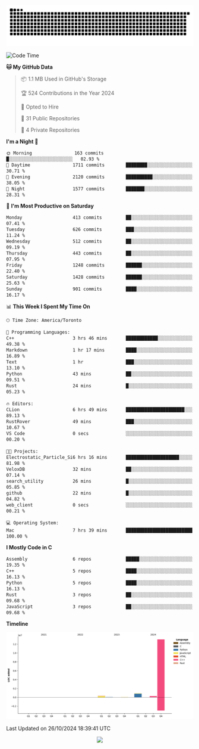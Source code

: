 <picture>
  <source media="(prefers-color-scheme: dark)" srcset="https://raw.githubusercontent.com/kkli08/kkli08/output/github-contribution-grid-snake-dark.svg">
  <source media="(prefers-color-scheme: light)" srcset="https://raw.githubusercontent.com/kkli08/kkli08/output/github-contribution-grid-snake.svg">
  <img alt="github contribution grid snake animation" src="https://raw.githubusercontent.com/kkli08/kkli08/output/github-contribution-grid-snake.svg">
</picture>


<!--START_SECTION:waka-->
![Code Time](http://img.shields.io/badge/Code%20Time-41%20hrs%2014%20mins-blue)

**🐱 My GitHub Data** 

> 📦 1.1 MB Used in GitHub's Storage 
 > 
> 🏆 524 Contributions in the Year 2024
 > 
> 💼 Opted to Hire
 > 
> 📜 31 Public Repositories 
 > 
> 🔑 4 Private Repositories 
 > 
**I'm a Night 🦉** 

```text
🌞 Morning                163 commits         █░░░░░░░░░░░░░░░░░░░░░░░░   02.93 % 
🌆 Daytime                1711 commits        ████████░░░░░░░░░░░░░░░░░   30.71 % 
🌃 Evening                2120 commits        ██████████░░░░░░░░░░░░░░░   38.05 % 
🌙 Night                  1577 commits        ███████░░░░░░░░░░░░░░░░░░   28.31 % 
```
📅 **I'm Most Productive on Saturday** 

```text
Monday                   413 commits         ██░░░░░░░░░░░░░░░░░░░░░░░   07.41 % 
Tuesday                  626 commits         ███░░░░░░░░░░░░░░░░░░░░░░   11.24 % 
Wednesday                512 commits         ██░░░░░░░░░░░░░░░░░░░░░░░   09.19 % 
Thursday                 443 commits         ██░░░░░░░░░░░░░░░░░░░░░░░   07.95 % 
Friday                   1248 commits        ██████░░░░░░░░░░░░░░░░░░░   22.40 % 
Saturday                 1428 commits        ██████░░░░░░░░░░░░░░░░░░░   25.63 % 
Sunday                   901 commits         ████░░░░░░░░░░░░░░░░░░░░░   16.17 % 
```


📊 **This Week I Spent My Time On** 

```text
🕑︎ Time Zone: America/Toronto

💬 Programming Languages: 
C++                      3 hrs 46 mins       ████████████░░░░░░░░░░░░░   49.38 % 
Markdown                 1 hr 17 mins        ████░░░░░░░░░░░░░░░░░░░░░   16.89 % 
Text                     1 hr                ███░░░░░░░░░░░░░░░░░░░░░░   13.10 % 
Python                   43 mins             ██░░░░░░░░░░░░░░░░░░░░░░░   09.51 % 
Rust                     24 mins             █░░░░░░░░░░░░░░░░░░░░░░░░   05.23 % 

🔥 Editors: 
CLion                    6 hrs 49 mins       ██████████████████████░░░   89.13 % 
RustRover                49 mins             ███░░░░░░░░░░░░░░░░░░░░░░   10.67 % 
VS Code                  0 secs              ░░░░░░░░░░░░░░░░░░░░░░░░░   00.20 % 

🐱‍💻 Projects: 
Electrostatic_Particle_Si6 hrs 16 mins       ████████████████████░░░░░   81.98 % 
VeloxDB                  32 mins             ██░░░░░░░░░░░░░░░░░░░░░░░   07.14 % 
search_utility           26 mins             █░░░░░░░░░░░░░░░░░░░░░░░░   05.85 % 
github                   22 mins             █░░░░░░░░░░░░░░░░░░░░░░░░   04.82 % 
web_client               0 secs              ░░░░░░░░░░░░░░░░░░░░░░░░░   00.21 % 

💻 Operating System: 
Mac                      7 hrs 39 mins       █████████████████████████   100.00 % 
```

**I Mostly Code in C** 

```text
Assembly                 6 repos             █████░░░░░░░░░░░░░░░░░░░░   19.35 % 
C++                      5 repos             ████░░░░░░░░░░░░░░░░░░░░░   16.13 % 
Python                   5 repos             ████░░░░░░░░░░░░░░░░░░░░░   16.13 % 
Rust                     3 repos             ██░░░░░░░░░░░░░░░░░░░░░░░   09.68 % 
JavaScript               3 repos             ██░░░░░░░░░░░░░░░░░░░░░░░   09.68 % 
```



**Timeline**

![Lines of Code chart](https://raw.githubusercontent.com/kkli08/kkli08/main/assets/bar_graph.png)


 Last Updated on 26/10/2024 18:39:41 UTC
<!--END_SECTION:waka-->


<div align="center">
    <img  src="https://github-readme-streak-stats.herokuapp.com/?user=kkli08&theme=cobalt" />
</div>

<br/>
<br/>
<br/>
